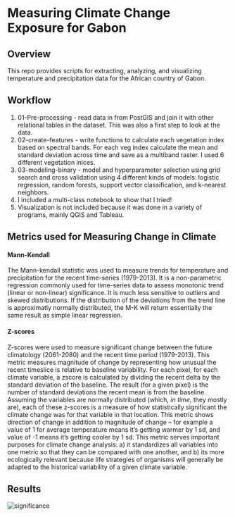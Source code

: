 # Measuring Climate Change Exposure for Gabon


## Overview
This repo provides scripts for extracting, analyzing, and visualizing temperature and precipitation data for the African country of Gabon.

## Workflow
1. 01-Pre-processing - read data in from PostGIS and join it with other relational tables in the dataset. This was also a first step to look at the data.
2. 02-create-features - write functions to calculate each vegetation index based on spectral bands. For each veg index calculate the mean and standard deviation across time and save as a multiband raster. I used 6 different vegetation inices. 
3. 03-modeling-binary - model and hyperparameter selection using grid search and cross validation using 4 different kinds of models: logistic regression, random forests, support vector classification, and k-nearest neighbors.
4. I included a multi-class notebook to show that I tried!
5. Visualization is not included because it was done in a variety of programs, mainly QGIS and Tableau.

## Metrics used for Measuring Change in Climate
#### Mann-Kendall
The Mann-kendall statistic was used to measure trends for temperature and precipitation for the recent time-series (1979-2013). It is a non-parametric regression commonly used for time-series data to assess monotonic trend (linear or non-linear) significance. It is much less sensitive to outliers and skewed distributions. If the distribution of the deviations from the trend line is approximatly normally distributed, the M-K will return essentially the same result as simple linear regression.
#### Z-scores
Z-scores were used to measure significant  change between the future climatology (2061-2080) and the recent time period (1979-2013). This metric measures magnitude of change by representing how unusual the recent timeslice is relative to baseline variability. For each pixel, for each climate variable, a zscore is calculated by dividing the recent delta by the standard deviation of the baseline. The result (for a given pixel) is the number of standard deviations the recent mean is from the baseline. Assuming the variables are normally distributed (which, *in time*, they mostly are), each of these z-scores is a measure of how statistically significant the climate change was for that variable in that location. This metric shows direction of change in addition to magnitude of change – for example a value of 1 for average temperature means it’s getting warmer by 1 sd, and value of -1 means it’s getting cooler by 1 sd. This metric serves important purposes for climate change analysis: a) it standardizes all variables into one metric so that they can be compared with one another, and b) its more ecologically relevant because life strategies of organisms will generally be adapted to the historical variability of a given climate variable.


## Results
![significance](mann-kendall.png)



